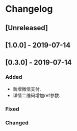 # Changelog

## [Unreleased]

## [1.0.0] - 2019-07-14

## [0.3.0] - 2019-07-14

### Added
- 新增微信支付.
- 详情二维码增加ref参数.

### Fixed


### Changed